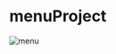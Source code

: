 # menuProject
![menu](https://github.com/rinkikhandal/menuProject/assets/99892608/f6a9be99-8988-4181-842c-c2b1ce72cee1)
